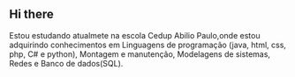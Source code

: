 ## Hi there 
Estou estudando atualmete na escola Cedup Abilio Paulo,onde estou adquirindo conhecimentos em Linguagens de programação (java, html, css, php, C# e python), Montagem e manutenção, Modelagens de sistemas, Redes e Banco de dados(SQL).


